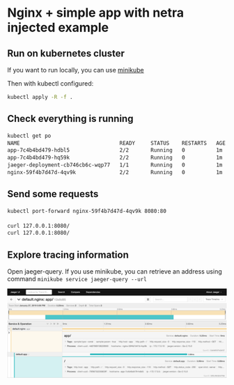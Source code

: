 # Nginx + simple app with netra injected example

## Run on kubernetes cluster

If you want to run locally, you can use [minikube](https://kubernetes.io/docs/setup/minikube/)

Then with kubectl configured:

```bash
kubectl apply -R -f .
```

## Check everything is running

```bash
kubectl get po
NAME                                READY     STATUS    RESTARTS   AGE
app-7c4b4bd479-hdbl5                2/2       Running   0          1m
app-7c4b4bd479-hq59k                2/2       Running   0          1m
jaeger-deployment-cb746cb6c-wqp77   1/1       Running   0          1m
nginx-59f4b7d47d-4qv9k              2/2       Running   0          1m
```

## Send some requests

```bash
kubectl port-forward nginx-59f4b7d47d-4qv9k 8080:80

curl 127.0.0.1:8080/
curl 127.0.0.1:8080/
```

## Explore tracing information

Open jaeger-query.
If you use minikube, you can retrieve an address using command `minikube service jaeger-query --url`

![jaeger tracing](./media/jaeger-ui.png)
